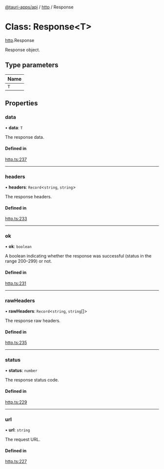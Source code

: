 [@tauri-apps/api](../README.md) / [http](../modules/http.md) / Response

# Class: Response<T\>

[http](../modules/http.md).Response

Response object.

## Type parameters

| Name |
| :------ |
| `T` |

## Properties

### data

• **data**: `T`

The response data.

#### Defined in

[http.ts:237](https://github.com/tauri-apps/tauri/blob/95abf48/tooling/api/src/http.ts#L237)

___

### headers

• **headers**: `Record`<`string`, `string`\>

The response headers.

#### Defined in

[http.ts:233](https://github.com/tauri-apps/tauri/blob/95abf48/tooling/api/src/http.ts#L233)

___

### ok

• **ok**: `boolean`

A boolean indicating whether the response was successful (status in the range 200–299) or not.

#### Defined in

[http.ts:231](https://github.com/tauri-apps/tauri/blob/95abf48/tooling/api/src/http.ts#L231)

___

### rawHeaders

• **rawHeaders**: `Record`<`string`, `string`[]\>

The response raw headers.

#### Defined in

[http.ts:235](https://github.com/tauri-apps/tauri/blob/95abf48/tooling/api/src/http.ts#L235)

___

### status

• **status**: `number`

The response status code.

#### Defined in

[http.ts:229](https://github.com/tauri-apps/tauri/blob/95abf48/tooling/api/src/http.ts#L229)

___

### url

• **url**: `string`

The request URL.

#### Defined in

[http.ts:227](https://github.com/tauri-apps/tauri/blob/95abf48/tooling/api/src/http.ts#L227)
